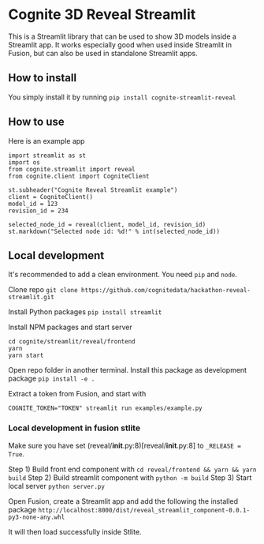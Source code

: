 # Cognite 3D Reveal Streamlit

This is a Streamlit library that can be used to show 3D models inside a Streamlit app. It works especially good when used inside Streamlit in Fusion, but can also be used in standalone Streamlit apps.

## How to install

You simply install it by running
`pip install cognite-streamlit-reveal`

## How to use

Here is an example app

```
import streamlit as st
import os
from cognite.streamlit import reveal
from cognite.client import CogniteClient

st.subheader("Cognite Reveal Streamlit example")
client = CogniteClient()
model_id = 123
revision_id = 234

selected_node_id = reveal(client, model_id, revision_id)
st.markdown("Selected node id: %d!" % int(selected_node_id))

```

## Local development

It's recommended to add a clean environment. You need `pip` and `node`.

Clone repo
`git clone https://github.com/cognitedata/hackathon-reveal-streamlit.git`

Install Python packages
`pip install streamlit`

Install NPM packages and start server

```
cd cognite/streamlit/reveal/frontend
yarn
yarn start
```

Open repo folder in another terminal. Install this package as development package
`pip install -e .`

Extract a token from Fusion, and start with

`COGNITE_TOKEN="TOKEN" streamlit run examples/example.py`

### Local development in fusion stlite

Make sure you have set (reveal/**init**.py:8)[reveal/__init__.py:8] to `_RELEASE = True`.

Step 1) Build front end component with `cd reveal/frontend && yarn && yarn build`
Step 2) Build streamlit component with `python -m build`
Step 3) Start local server `python server.py`

Open Fusion, create a Streamlit app and add the following the installed package
`http://localhost:8000/dist/reveal_streamlit_component-0.0.1-py3-none-any.whl`

It will then load successfully inside Stlite.
